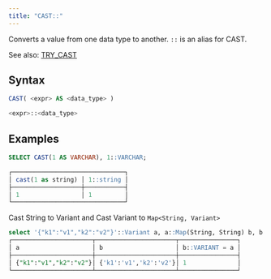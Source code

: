 ```yaml
---
title: "CAST::"
---
```


Converts a value from one data type to another. `::` is an alias for CAST.

See also: [TRY_CAST](try-cast.md)

## Syntax

```sql
CAST( <expr> AS <data_type> )

<expr>::<data_type>
```

## Examples

```sql
SELECT CAST(1 AS VARCHAR), 1::VARCHAR;

┌───────────────────────────────┐
│ cast(1 as string) │ 1::string │
├───────────────────┼───────────┤
│ 1                 │ 1         │
└───────────────────────────────┘
```


Cast String to
Variant and Cast Variant to `Map<String, Variant>`
```sql
select '{"k1":"v1","k2":"v2"}'::Variant a, a::Map(String, String) b, b::Variant = a;
┌──────────────────────┬──────────────────────┬────────────────┐
│ a                    │ b                    │ b::VARIANT = a │
├──────────────────────┼──────────────────────┼────────────────┤
│ {"k1":"v1","k2":"v2"}│ {'k1':'v1','k2':'v2'}│ 1              │
└──────────────────────┴──────────────────────┴────────────────┘
```
